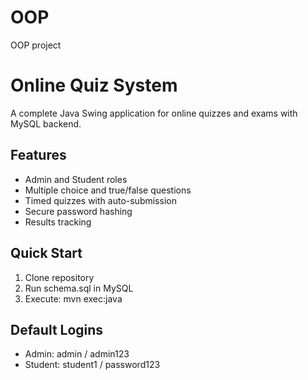 # OOP
OOP project 
# Online Quiz System

A complete Java Swing application for online quizzes and exams with MySQL backend.

## Features
- Admin and Student roles
- Multiple choice and true/false questions
- Timed quizzes with auto-submission
- Secure password hashing
- Results tracking

## Quick Start
1. Clone repository
2. Run schema.sql in MySQL
3. Execute: mvn exec:java

## Default Logins
- Admin: admin / admin123
- Student: student1 / password123
